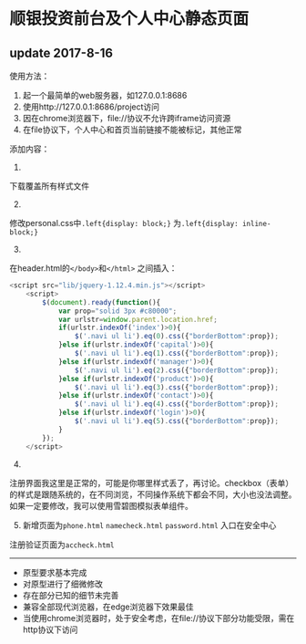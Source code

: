 # 顺银投资前台及个人中心静态页面

## update 2017-8-16 

使用方法：

1. 起一个最简单的web服务器，如127.0.0.1:8686
2. 使用http://127.0.0.1:8686/project访问
3. 因在chrome浏览器下，file://协议不允许跨iframe访问资源
4. 在file协议下，个人中心和首页当前链接不能被标记，其他正常

添加内容：

1. ​

下载覆盖所有样式文件

2. ​

修改personal.css中`.left{display: block;}` 为`.left{display: inline-block;}`

3. ​

在header.html的`</body>`和`</html>` 之间插入：

```javascript
<script src="lib/jquery-1.12.4.min.js"></script>
	<script>
		$(document).ready(function(){
			var prop="solid 3px #c80000";
			var urlstr=window.parent.location.href;
			if(urlstr.indexOf('index')>0){
				$('.navi ul li').eq(0).css({"borderBottom":prop});
			}else if(urlstr.indexOf('capital')>0){				
				$('.navi ul li').eq(1).css({"borderBottom":prop});
			}else if(urlstr.indexOf('manager')>0){
				$('.navi ul li').eq(2).css({"borderBottom":prop});
			}else if(urlstr.indexOf('product')>0){
				$('.navi ul li').eq(3).css({"borderBottom":prop});
			}else if(urlstr.indexOf('contact')>0){
				$('.navi ul li').eq(4).css({"borderBottom":prop});
			}else if(urlstr.indexOf('login')>0){
				$('.navi ul li').eq(5).css({"borderBottom":prop});
			}
		});
	</script>
```

4. ​

注册界面我这里是正常的，可能是你哪里样式丢了，再讨论。checkbox（表单）的样式是跟随系统的，在不同浏览，不同操作系统下都会不同，大小也没法调整。如果一定要修改，我可以使用雪碧图模拟表单组件。

5. 新增页面为`phone.html` `namecheck.html` `password.html` 入口在安全中心

注册验证页面为`accheck.html`





---

* 原型要求基本完成
* 对原型进行了细微修改
* 存在部分已知的细节未完善
* 兼容全部现代浏览器，在edge浏览器下效果最佳
* 当使用chrome浏览器时，处于安全考虑，在file://协议下部分功能受限，需在http协议下访问